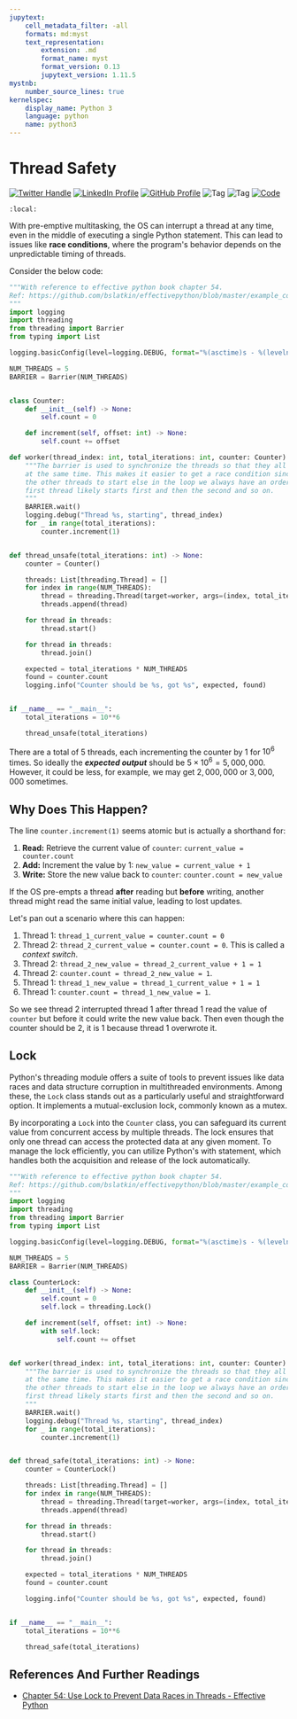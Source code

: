 ```yaml
---
jupytext:
    cell_metadata_filter: -all
    formats: md:myst
    text_representation:
        extension: .md
        format_name: myst
        format_version: 0.13
        jupytext_version: 1.11.5
mystnb:
    number_source_lines: true
kernelspec:
    display_name: Python 3
    language: python
    name: python3
---
```


# Thread Safety

[![Twitter Handle](https://img.shields.io/badge/Twitter-@gaohongnan-blue?style=social&logo=twitter)](https://twitter.com/gaohongnan)
[![LinkedIn Profile](https://img.shields.io/badge/@gaohongnan-blue?style=social&logo=linkedin)](https://linkedin.com/in/gao-hongnan)
[![GitHub Profile](https://img.shields.io/badge/GitHub-gao--hongnan-lightgrey?style=social&logo=github)](https://github.com/gao-hongnan)
![Tag](https://img.shields.io/badge/Tag-Brain_Dump-red)
![Tag](https://img.shields.io/badge/Level-Beginner-green)
[![Code](https://img.shields.io/badge/View-Code-blue?style=flat-square&logo=github)](https://github.com/gao-hongnan/omniverse/blob/8ddcd6a345925e7fd550b74ce4577a0e2807aa5f/omnixamples/software_engineering/concurrency_parallelism_asynchronous/race_condition.py)

```{contents}
:local:
```

With pre-emptive multitasking, the OS can interrupt a thread at any time, even
in the middle of executing a single Python statement. This can lead to issues
like **race conditions**, where the program's behavior depends on the
unpredictable timing of threads.

Consider the below code:

```python
"""With reference to effective python book chapter 54.
Ref: https://github.com/bslatkin/effectivepython/blob/master/example_code/item_54.py
"""
import logging
import threading
from threading import Barrier
from typing import List

logging.basicConfig(level=logging.DEBUG, format="%(asctime)s - %(levelname)s - %(message)s")

NUM_THREADS = 5
BARRIER = Barrier(NUM_THREADS)


class Counter:
    def __init__(self) -> None:
        self.count = 0

    def increment(self, offset: int) -> None:
        self.count += offset

def worker(thread_index: int, total_iterations: int, counter: Counter) -> None:
    """The barrier is used to synchronize the threads so that they all start counting
    at the same time. This makes it easier to get a race condition since we wait for
    the other threads to start else in the loop we always have an order that the
    first thread likely starts first and then the second and so on.
    """
    BARRIER.wait()
    logging.debug("Thread %s, starting", thread_index)
    for _ in range(total_iterations):
        counter.increment(1)


def thread_unsafe(total_iterations: int) -> None:
    counter = Counter()

    threads: List[threading.Thread] = []
    for index in range(NUM_THREADS):
        thread = threading.Thread(target=worker, args=(index, total_iterations, counter))
        threads.append(thread)

    for thread in threads:
        thread.start()

    for thread in threads:
        thread.join()

    expected = total_iterations * NUM_THREADS
    found = counter.count
    logging.info("Counter should be %s, got %s", expected, found)


if __name__ == "__main__":
    total_iterations = 10**6

    thread_unsafe(total_iterations)
```

There are a total of 5 threads, each incrementing the counter by 1 for $10^6$
times. So ideally the **_expected output_** should be
$5 \times 10^6 = 5,000,000$. However, it could be less, for example, we may get
$2,000,000$ or $3,000,000$ sometimes.

## Why Does This Happen?

The line `counter.increment(1)` seems atomic but is actually a shorthand for:

1. **Read:** Retrieve the current value of `counter`:
   `current_value = counter.count`
2. **Add:** Increment the value by 1: `new_value = current_value + 1`
3. **Write:** Store the new value back to `counter`: `counter.count = new_value`

If the OS pre-empts a thread **after** reading but **before** writing, another
thread might read the same initial value, leading to lost updates.

Let's pan out a scenario where this can happen:

1. Thread 1: `thread_1_current_value = counter.count = 0`
2. Thread 2: `thread_2_current_value = counter.count = 0`. This is called a
   _context switch_.
3. Thread 2: `thread_2_new_value = thread_2_current_value + 1 = 1`
4. Thread 2: `counter.count = thread_2_new_value = 1`.
5. Thread 1: `thread_1_new_value = thread_1_current_value + 1 = 1`
6. Thread 1: `counter.count = thread_1_new_value = 1`.

So we see thread 2 interrupted thread 1 after thread 1 read the value of
`counter` but before it could write the new value back. Then even though the
counter should be 2, it is 1 because thread 1 overwrote it.

## Lock

Python's threading module offers a suite of tools to prevent issues like data
races and data structure corruption in multithreaded environments. Among these,
the `Lock` class stands out as a particularly useful and straightforward option.
It implements a mutual-exclusion lock, commonly known as a mutex.

By incorporating a `Lock` into the `Counter` class, you can safeguard its
current value from concurrent access by multiple threads. The lock ensures that
only one thread can access the protected data at any given moment. To manage the
lock efficiently, you can utilize Python's with statement, which handles both
the acquisition and release of the lock automatically.

```python
"""With reference to effective python book chapter 54.
Ref: https://github.com/bslatkin/effectivepython/blob/master/example_code/item_54.py
"""
import logging
import threading
from threading import Barrier
from typing import List

logging.basicConfig(level=logging.DEBUG, format="%(asctime)s - %(levelname)s - %(message)s")

NUM_THREADS = 5
BARRIER = Barrier(NUM_THREADS)

class CounterLock:
    def __init__(self) -> None:
        self.count = 0
        self.lock = threading.Lock()

    def increment(self, offset: int) -> None:
        with self.lock:
            self.count += offset


def worker(thread_index: int, total_iterations: int, counter: Counter) -> None:
    """The barrier is used to synchronize the threads so that they all start counting
    at the same time. This makes it easier to get a race condition since we wait for
    the other threads to start else in the loop we always have an order that the
    first thread likely starts first and then the second and so on.
    """
    BARRIER.wait()
    logging.debug("Thread %s, starting", thread_index)
    for _ in range(total_iterations):
        counter.increment(1)


def thread_safe(total_iterations: int) -> None:
    counter = CounterLock()

    threads: List[threading.Thread] = []
    for index in range(NUM_THREADS):
        thread = threading.Thread(target=worker, args=(index, total_iterations, counter))
        threads.append(thread)

    for thread in threads:
        thread.start()

    for thread in threads:
        thread.join()

    expected = total_iterations * NUM_THREADS
    found = counter.count

    logging.info("Counter should be %s, got %s", expected, found)


if __name__ == "__main__":
    total_iterations = 10**6

    thread_safe(total_iterations)
```

## References And Further Readings

-   [Chapter 54: Use Lock to Prevent Data Races in Threads - Effective Python](https://github.com/bslatkin/effectivepython/blob/master/example_code/item_54.py)
